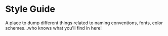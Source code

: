 # Style Guide
A place to dump different things related to naming conventions, fonts, color schemes...who knows what you'll find in here!
